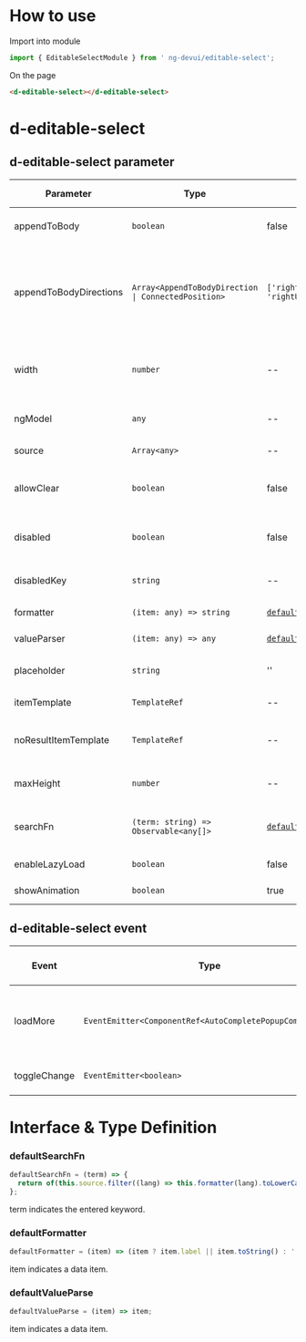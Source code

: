 # How to use

Import into module

```ts
import { EditableSelectModule } from ' ng-devui/editable-select';
```

On the page

```html
<d-editable-select></d-editable-select>
```

# d-editable-select

## d-editable-select parameter

| Parameter              | Type                                                | Default                                             | Description                                                                                                                                                 | Jump to Demo                                                 | Global Config |
| ---------------------- | --------------------------------------------------- | --------------------------------------------------- | ----------------------------------------------------------------------------------------------------------------------------------------------------------- | ------------------------------------------------------------ | ------------- |
| appendToBody           | `boolean`                                           | false                                               | Optional. Whether to appendToBody in the drop-down list box                                                                                                 | [Basic usage](demo#basic-usage)                              |
| appendToBodyDirections | `Array<AppendToBodyDirection \| ConnectedPosition>` | `['rightDown','leftDown',`<br>`'rightUp','leftUp']` | Optional. The first position in the array is preferred for the direction array, for details about AppendToBodyDirection and ConnectedPosition, see dropdown | [Basic usage](demo#basic-usage)                              |
| width                  | `number`                                            | --                                                  | Optional. Controls the width of the drop-down list box. This parameter is used with appendToBody (`px`)                                                     |                                                              |
| ngModel                | `any`                                               | --                                                  | Optional. Selected objects can be bound in both directions.                                                                                                 | [Basic usage](demo#basic-usage)                              |
| source                 | `Array<any>`                                        | --                                                  | Required. Data list                                                                                                                                         | [Basic usage](demo#basic-usage)                              |
| allowClear             | `boolean`                                           | false                                               | Optional, This parameter specifies whether to clear the input.                                                                                              |                                                              |
| disabled               | `boolean`                                           | false                                               | Optional. The value true indicates that the drop-down list box is disabled.                                                                                 |                                                              |
| disabledKey            | `string`                                            | --                                                  | Optional. Sets the key value of the disabled option.                                                                                                        | [Set disable options](demo#disable-data-with-source)         |
| formatter              | `(item: any) => string`                             | [`defaultFormatter`](#defaultformatter)             | Optional. Formatting function                                                                                                                               |                                                              |
| valueParser            | `(item: any) => any`                                | [`defaultValueParse`](#defaultvalueparse)           | (optional) Process selected data                                                                                                                            |                                                              |
| placeholder            | `string`                                            | ''                                                  | Optional. This field is displayed when no item is selected.                                                                                                 |                                                              |
| itemTemplate           | `TemplateRef`                                       | --                                                  | Optional, Dropdown list item template                                                                                                                       |                                                              |
| noResultItemTemplate   | `TemplateRef`                                       | --                                                  | Optional. Template for which no result is found after the drop-down list item is searched.                                                                  |                                                              |
| maxHeight              | `number`                                            | --                                                  | Optional. Maximum height of the drop-down list box (`px`)                                                                                                   | [Basic usage](demo#basic-usage)                              |
| searchFn               | `(term: string) => Observable<any[]>`               | [`defaultSearchFn`](#defaultsearchfn)               | Optional. User-defined search function                                                                                                                      | [Customized data matching method](demo#with-search-function) |
| enableLazyLoad         | `boolean`                                           | false                                               | Optional. Whether lazy loading is allowed                                                                                                                   | [Enable lazy load](demo#lazy-load)                           |
| showAnimation          | `boolean`                                           | true                                                | optional. Whether to enable animation.                                                                                                                      |                                                              | ✔             |

## d-editable-select event

| Event        | Type                                                     | Description                                                                                                                                                                         | Jump to Demo                       |
| ------------ | -------------------------------------------------------- | ----------------------------------------------------------------------------------------------------------------------------------------------------------------------------------- | ---------------------------------- |
| loadMore     | `EventEmitter<ComponentRef<AutoCompletePopupComponent>>` | Optional. lazy loading trigger event. This event is used together with `enableLazyLoad' to disable the loading status. \$event indicates the instance of AutoCompletePopupComponent | [Enable lazy load](demo#lazy-load) |
| toggleChange | `EventEmitter<boolean>`                                  | Optional. output function. It is optional. It is used to enable or disable the toggle event.                                                                                        | [Basic usage](demo#basic-usage)    |

# Interface & Type Definition

### defaultSearchFn

```ts
defaultSearchFn = (term) => {
  return of(this.source.filter((lang) => this.formatter(lang).toLowerCase().indexOf(term.toLowerCase()) !== -1));
};
```

term indicates the entered keyword.

### defaultFormatter

```ts
defaultFormatter = (item) => (item ? item.label || item.toString() : '');
```

item indicates a data item.

### defaultValueParse

```ts
defaultValueParse = (item) => item;
```

item indicates a data item.
